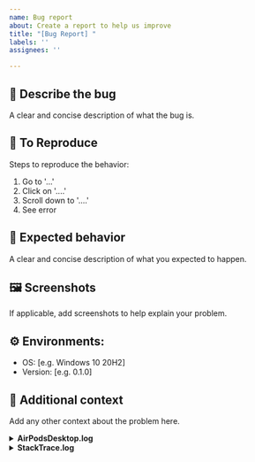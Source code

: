 ```yaml
---
name: Bug report
about: Create a report to help us improve
title: "[Bug Report] "
labels: ''
assignees: ''

---
```


<!--
Thank you for submitting an issue to us!
Please check if there are existing related issues before submitting to avoid duplication.

感谢您向我们提交问题！
请在提交前检查是否已有相关问题，以防重复。
为了方便其他人搜索，内容请尽量使用英文。（不是硬性要求）
-->

## :bug: **Describe the bug**
A clear and concise description of what the bug is.

## :scroll: **To Reproduce**
Steps to reproduce the behavior:
1. Go to '...'
2. Click on '....'
3. Scroll down to '....'
4. See error

## :rocket: **Expected behavior**
A clear and concise description of what you expected to happen.

## :framed_picture: **Screenshots**
If applicable, add screenshots to help explain your problem.

## :gear: **Environments:** <!-- please complete the following information -->
 - OS: [e.g. Windows 10 20H2]
 - Version: [e.g. 0.1.0]

## :star2: **Additional context**
Add any other context about the problem here.

<!--
Upload the contents of log files below.
You can open their directory in AirPodsDesktop settings or manually navigate to "C:\Users\<Username>\AppData\Local\AirPodsDesktop".
-->

<details><summary><b>AirPodsDesktop.log</b></summary>

```
Launch AirPodsDesktop with "--trace" parameter.
Then after the bug occurred, insert the contents of "AirPodsDesktop.log" here.
```
</details>

<details><summary><b>StackTrace.log</b></summary>

```
Insert the contents of "StackTrace.log" here, if any.
```
</details>

